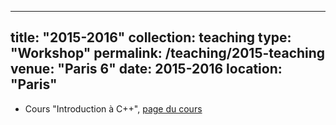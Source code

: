 ---
title: "2015-2016"
collection: teaching
type: "Workshop"
permalink: /teaching/2015-teaching
venue: "Paris 6"
date: 2015-2016
location: "Paris"
--

- Cours "Introduction à C++", [page du cours](http://www.normalesup.org/~dsimon/enseignement/cplusplus/)
